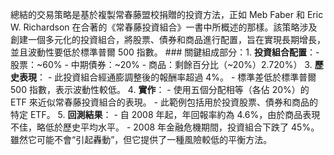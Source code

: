 總結的交易策略是基於複製常春藤盟校捐贈的投資方法，正如 Meb Faber 和 Eric W. Richardson 在合著的《常春藤投資組合》一書中所概述的那樣。該策略涉及創建一個多元化的投資組合，將股票、債券和商品進行配置，旨在實現長期增長，並且波動性要低於標準普爾 500 指數。 ### 關鍵組成部分：1. **投資組合配置**：- 股票：~60% - 中期債券：~20% - 商品：剩餘百分比（~20%）2.720%） 3. **歷史表現**： - 此投資組合經通膨調整後的報酬率超過 4%。 - 標準差低於標準普爾 500 指數，表示波動性較低。 4. **實作**： - 使用五個分配相等（各佔 20%）的 ETF 來近似常春藤投資組合的表現。 - 此範例包括用於投資股票、債券和商品的特定 ETF。 5. **回測結果**： - 自 2008 年起，年回報率約為 4.6%，由於商品表現不佳，略低於歷史平均水平。 - 2008 年金融危機期間，投資組合下跌了 45%。雖然它可能不會“引起轟動”，但它提供了一種風險較低的平衡方法。
